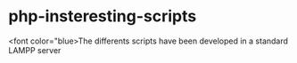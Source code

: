 # php-insteresting-scripts
<font color="blue>The differents scripts have been developed in a standard LAMPP server</font> 
